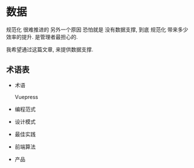 # 数据

规范化 很难推进的 另外一个原因 恐怕就是 没有数据支撑, 到底 规范化 带来多少效率的提升. 是管理者最担心的.

我希望通过这篇文章, 来提供数据支撑.

## 术语表

- 术语

  <Product href="https://v2.vuepress.vuejs.org/">Vuepress</Product>

- 编程范式

  <Paradigm></Paradigm>

- 设计模式
- 最佳实践
- 前端算法
- 产品
